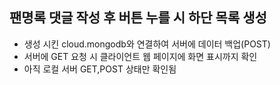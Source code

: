 ## 팬명록 댓글 작성 후 버튼 누를 시 하단 목록 생성

- 생성 시킨 cloud.mongodb와 연결하여 서버에 데이터 백업(POST)
- 서버에 GET 요청 시 클라이언트 웹 페이지에 화면 표시까지 확인
- 아직 로컬 서버 GET,POST 상태만 확인됨
